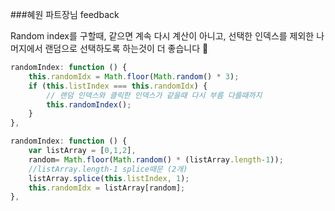 ###혜원 파트장님 feedback

Random index를 구할때, 같으면 계속 다시 계산이 아니고, 선택한 인덱스를 제외한 나머지에서 랜덤으로 선택하도록 하는것이 더 좋습니다 🍑



````javascript
randomIndex: function () {
    this.randomIdx = Math.floor(Math.random() * 3);
    if (this.listIndex === this.randomIdx) {
        // 랜덤 인덱스와 클릭한 인덱스가 같을때 다시 부름 다를때까지 
        this.randomIndex();
    } 
},
````



````javascript
randomIndex: function () {
    var listArray = [0,1,2],
    random= Math.floor(Math.random() * (listArray.length-1));
    //listArray.length-1 splice때문 (2개)
    listArray.splice(this.listIndex, 1);
    this.randomIdx = listArray[random];
},
````

 



